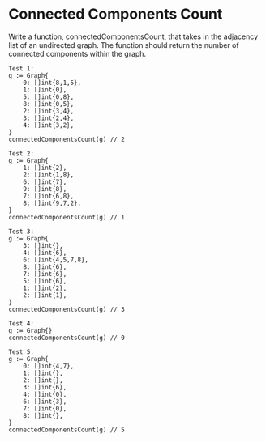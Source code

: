 # Connected Components Count

Write a function, connectedComponentsCount, that takes in the adjacency list of an undirected graph. The function should return the number of connected components within the graph.

```
Test 1:
g := Graph{
	0: []int{8,1,5},
	1: []int{0},
	5: []int{0,8},
	8: []int{0,5},
	2: []int{3,4},
	3: []int{2,4},
	4: []int{3,2},
}
connectedComponentsCount(g) // 2
```

```
Test 2:
g := Graph{
	1: []int{2},
	2: []int{1,8},
	6: []int{7},
	9: []int{8},
	7: []int{6,8},
	8: []int{9,7,2},
}
connectedComponentsCount(g) // 1
```

```
Test 3:
g := Graph{
	3: []int{},
	4: []int{6},
	6: []int{4,5,7,8},
	8: []int{6},
	7: []int{6},
	5: []int{6},
	1: []int{2},
	2: []int{1},
}
connectedComponentsCount(g) // 3
```

```
Test 4:
g := Graph{}
connectedComponentsCount(g) // 0
```

```
Test 5:
g := Graph{
	0: []int{4,7},
	1: []int{},
	2: []int{},
	3: []int{6},
	4: []int{0},
	6: []int{3},
	7: []int{0},
	8: []int{},
}
connectedComponentsCount(g) // 5
```
